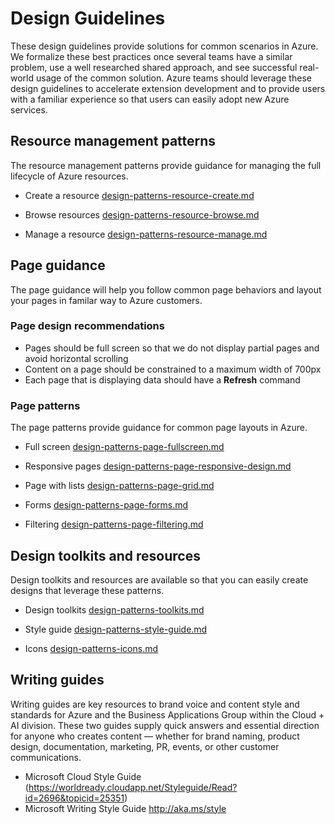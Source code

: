 # Design Guidelines

These design guidelines provide solutions for common scenarios in Azure.  We formalize these best practices once several teams have a similar problem, use a well researched shared approach, and see successful real-world usage of the common solution. Azure teams should leverage these design guidelines to accelerate extension development and to provide users with a familiar experience so that users can easily adopt new Azure services.

## Resource management patterns
The resource management patterns provide guidance for managing the full lifecycle of Azure resources.

* Create a resource [design-patterns-resource-create.md](design-patterns-resource-create.md)

* Browse resources [design-patterns-resource-browse.md](design-patterns-resource-browse.md)

* Manage a resource [design-patterns-resource-manage.md](design-patterns-resource-manage.md)


## Page guidance
The page guidance will help you follow common page behaviors and layout your pages in familar way to Azure customers.

### Page design recommendations
* Pages should be full screen so that we do not display partial pages and avoid horizontal scrolling
* Content on a page should be constrained to a maximum width of 700px
* Each page that is displaying data should have a **Refresh** command

### Page patterns
The page patterns provide guidance for common page layouts in Azure.

* Full screen [design-patterns-page-fullscreen.md](design-patterns-page-fullscreen.md)

* Responsive pages [design-patterns-page-responsive-design.md](design-patterns-page-responsive-design.md)

* Page with lists [design-patterns-page-grid.md](design-patterns-page-grid.md)

* Forms [design-patterns-page-forms.md](design-patterns-page-forms.md)

* Filtering [design-patterns-page-filtering.md](design-patterns-page-filtering.md)


## Design toolkits and resources
Design toolkits and resources are available so that you can easily create designs that leverage these patterns.

* Design toolkits [design-patterns-toolkits.md](design-patterns-toolkits.md)

* Style guide [design-patterns-style-guide.md](design-patterns-style-guide.md)

* Icons [design-patterns-icons.md](design-patterns-icons.md)

## Writing guides
Writing guides are key resources to brand voice and content style and standards for Azure and the Business Applications Group within the Cloud + AI division. These two guides supply quick answers and essential direction for anyone who creates content — whether for brand naming, product design, documentation, marketing, PR, events, or other customer communications. 

 * Microsoft Cloud Style Guide (https://worldready.cloudapp.net/Styleguide/Read?id=2696&topicid=25351)
 * Microsoft Writing Style Guide http://aka.ms/style





